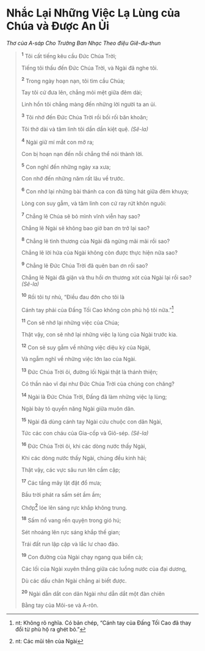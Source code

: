 # Nhắc Lại Những Việc Lạ Lùng của Chúa và Ðược An Ủi

_Thơ của A-sáp Cho Trưởng Ban Nhạc Theo điệu Giê-đu-thun_

> <sup><b>1</b></sup> Tôi cất tiếng kêu cầu Ðức Chúa Trời;
>
> Tiếng tôi thấu đến Ðức Chúa Trời, và Ngài đã nghe tôi.
>
> <sup><b>2</b></sup> Trong ngày hoạn nạn, tôi tìm cầu Chúa;
>
> Tay tôi cứ đưa lên, chẳng mỏi mệt giữa đêm dài;
>
> Linh hồn tôi chẳng màng đến những lời người ta an ủi.
>
> <sup><b>3</b></sup> Tôi nhớ đến Ðức Chúa Trời rồi bối rối băn khoăn;
>
> Tôi thở dài và tâm linh tôi dần dần kiệt quệ. _(Sê-la)_
>
> <sup><b>4</b></sup> Ngài giữ mí mắt con mở ra;
>
> Con bị hoạn nạn đến nỗi chẳng thể nói thành lời.
>
> <sup><b>5</b></sup> Con nghĩ đến những ngày xa xưa;
>
> Con nhớ đến những năm rất lâu về trước.
>
> <sup><b>6</b></sup> Con nhớ lại những bài thánh ca con đã từng hát giữa đêm khuya;
>
> Lòng con suy gẫm, và tâm linh con cứ ray rứt khôn nguôi:
>
> <sup><b>7</b></sup> Chẳng lẽ Chúa sẽ bỏ mình vĩnh viễn hay sao?
>
> Chẳng lẽ Ngài sẽ không bao giờ ban ơn trở lại sao?
>
> <sup><b>8</b></sup> Chẳng lẽ tình thương của Ngài đã ngừng mãi mãi rồi sao?
>
> Chẳng lẽ lời hứa của Ngài không còn được thực hiện nữa sao?
>
> <sup><b>9</b></sup> Chẳng lẽ Ðức Chúa Trời đã quên ban ơn rồi sao?
>
> Chẳng lẽ Ngài đã giận và thu hồi ơn thương xót của Ngài lại rồi sao? _(Sê-la)_
>
> <sup><b>10</b></sup> Rồi tôi tự nhủ, “Ðiều đau đớn cho tôi là
>
> Cánh tay phải của Ðấng Tối Cao không còn phù hộ tôi nữa.”[^1-fed732e8-2379-4aaf-bd73-d496607aa691]
>
> <sup><b>11</b></sup> Con sẽ nhớ lại những việc của Chúa;
>
> Thật vậy, con sẽ nhớ lại những việc lạ lùng của Ngài trước kia.
>
> <sup><b>12</b></sup> Con sẽ suy gẫm về những việc diệu kỳ của Ngài,
>
> Và ngẫm nghĩ về những việc lớn lao của Ngài.
>
> <sup><b>13</b></sup> Ðức Chúa Trời ôi, đường lối Ngài thật là thánh thiện;
>
> Có thần nào vĩ đại như Ðức Chúa Trời của chúng con chăng?
>
> <sup><b>14</b></sup> Ngài là Ðức Chúa Trời, Ðấng đã làm những việc lạ lùng;
>
> Ngài bày tỏ quyền năng Ngài giữa muôn dân.
>
> <sup><b>15</b></sup> Ngài đã dùng cánh tay Ngài cứu chuộc con dân Ngài,
>
> Tức các con cháu của Gia-cốp và Giô-sép. _(Sê-la)_
>
> <sup><b>16</b></sup> Ðức Chúa Trời ôi, khi các dòng nước thấy Ngài,
>
> Khi các dòng nước thấy Ngài, chúng đều kinh hãi;
>
> Thật vậy, các vực sâu run lên cầm cập;
>
> <sup><b>17</b></sup> Các tầng mây lật đật đổ mưa;
>
> Bầu trời phát ra sấm sét ầm ầm;
>
> Chớp[^2-fed732e8-2379-4aaf-bd73-d496607aa691] lóe lên sáng rực khắp không trung.
>
> <sup><b>18</b></sup> Sấm nổ vang rền quyện trong gió hú;
>
> Sét nhoáng lên rực sáng khắp thế gian;
>
> Trái đất run lập cập và lắc lư chao đảo.
>
> <sup><b>19</b></sup> Con đường của Ngài chạy ngang qua biển cả;
>
> Các lối của Ngài xuyên thẳng giữa các luồng nước của đại dương,
>
> Dù các dấu chân Ngài chẳng ai biết được.
>
> <sup><b>20</b></sup> Ngài dẫn dắt con dân Ngài như dẫn dắt một đàn chiên
>
> Bằng tay của Môi-se và A-rôn.

[^1-fed732e8-2379-4aaf-bd73-d496607aa691]: nt: Không rõ nghĩa. Có bản chép, “Cánh tay của Ðấng Tối Cao đã thay đổi từ phù hộ ra ghét bỏ.”

[^2-fed732e8-2379-4aaf-bd73-d496607aa691]: nt: Các mũi tên của Ngài
